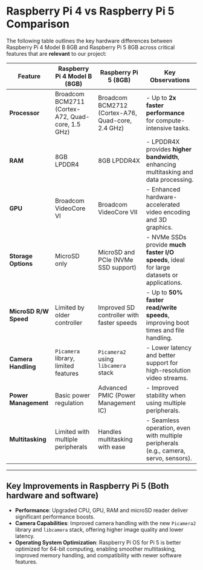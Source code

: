 # Raspberry Pi 4 vs Raspberry Pi 5 Comparison

The following table outlines the key hardware differences between Raspberry Pi 4 Model B 8GB and Raspberry Pi 5 8GB across critical features that are <b>relevant</b> to our project:

| **Feature**             | **Raspberry Pi 4  Model B (8GB)**                                    | **Raspberry Pi 5 (8GB)**                                   | **Key Observations**                                                                                             |
|--------------------------|------------------------------------------------------|-----------------------------------------------------|-----------------------------------------------------------------------------------------------------------------|
| **Processor**           | Broadcom BCM2711 (Cortex-A72, Quad-core, 1.5 GHz)    | Broadcom BCM2712 (Cortex-A76, Quad-core, 2.4 GHz)   | - Up to **2x faster performance** for compute-intensive tasks.           |
| **RAM**                 | 8GB LPDDR4                              | 8GB LPDDR4X                                  | - LPDDR4X provides **higher bandwidth**, enhancing multitasking and data processing.                            |
| **GPU**                 | Broadcom VideoCore VI                                | Broadcom VideoCore VII                              | - Enhanced hardware-accelerated video encoding and 3D graphics.                                                 |
| **Storage Options**     | MicroSD only                                         | MicroSD and PCIe (NVMe SSD support)                 | - NVMe SSDs provide **much faster I/O speeds**, ideal for large datasets or applications.                       |
| **MicroSD R/W Speed**   | Limited by older controller                           | Improved SD controller with faster speeds           | - Up to **50% faster read/write speeds**, improving boot times and file handling.                               |
| **Camera Handling**     | `Picamera` library, limited features                  | `Picamera2` using `libcamera` stack                | - Lower latency and better support for high-resolution video streams.                                           |
| **Power Management**    | Basic power regulation                               | Advanced PMIC (Power Management IC)                 | - Improved stability when using multiple peripherals.                                                           |
| **Multitasking**        | Limited with multiple peripherals                    | Handles multitasking with ease                     | - Seamless operation, even with multiple peripherals (e.g., camera, servo, sensors).                            |

---

## Key Improvements in Raspberry Pi 5 (Both hardware and software)
- **Performance**: Upgraded CPU, GPU, RAM and microSD reader deliver significant performance boosts.
- **Camera Capabilities**: Improved camera handling with the new `Picamera2` library and `libcamera` stack, offering higher image quality and lower latency.
- **Operating System Optimization**: Raspberry Pi OS for Pi 5 is better optimized for 64-bit computing, enabling smoother multitasking, improved memory handling, and compatibility with newer software features.